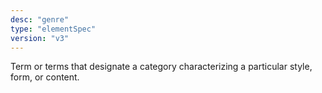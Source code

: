 ```yaml
---
desc: "genre"
type: "elementSpec"
version: "v3"
---
```


Term or terms that designate a category characterizing a particular style, form, or
content.